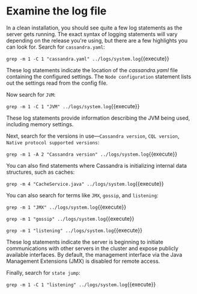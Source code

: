 # Examine the log file

In a clean installation, you should see quite a few log statements as the server gets running. The exact syntax of logging statements will vary depending on the release you're using, but there are a few highlights you can look for. Search for `cassandra.yaml`:

`grep -m 1 -C 1 "cassandra.yaml" ../logs/system.log`{{execute}}

These log statements indicate the location of the _cassandra.yaml_ file containing the configured settings. The `Node configuration` statement lists out the settings read from the config file.

Now search for `JVM`:

`grep -m 1 -C 1 "JVM" ../logs/system.log`{{execute}}

These log statements provide information describing the JVM being used, including memory settings.

Next, search for the versions in use—`Cassandra version`, `CQL version`, `Native protocol supported versions`:

`grep -m 1 -A 2 "Cassandra version" ../logs/system.log`{{execute}}

You can also find statements where Cassandra is initializing internal data structures, such as caches:

`grep -m 4 "CacheService.java" ../logs/system.log`{{execute}}

You can also search for terms like `JMX`, `gossip`, and `listening`:

`grep -m 1 "JMX" ../logs/system.log`{{execute}}

`grep -m 1 "gossip" ../logs/system.log`{{execute}}

`grep -m 1 "listening" ../logs/system.log`{{execute}}

These log statements indicate the server is beginning to initiate communications with other servers in the cluster and expose publicly available interfaces. By default, the management interface via the Java Management Extensions (JMX) is disabled for remote access. 

Finally, search for `state jump`:

`grep -m 1 -C 1 "listening" ../logs/system.log`{{execute}}


